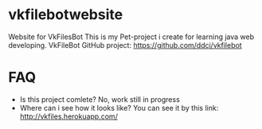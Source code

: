 # vkfilebotwebsite
Website for VkFilesBot
This is my Pet-project i create for learning java web developing.
VkFileBot GitHub project: https://github.com/ddci/vkfilebot

# FAQ
* Is this project comlete? 
No, work still in progress
* Where can i see how it looks like?
You can see it by this link: http://vkfiles.herokuapp.com/

